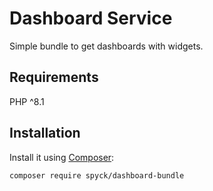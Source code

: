 # Dashboard Service

Simple bundle to get dashboards with widgets. 

## Requirements
PHP ^8.1

## Installation
Install it using [Composer](https://getcomposer.org/):

```sh
composer require spyck/dashboard-bundle
```
